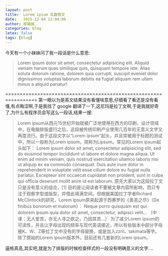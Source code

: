 ```yaml
---
layout: post
title:  Lorem ipsum 乱数假文
date:   2015-12-04 12:04:00
author: 郝锡强
categories: blog
letex: false
tags: [blog]
---
```

今天有一个小妹妹问了我一段话是什么意思:
>Lorem ipsum dolor sit amet, consectetur adipisicing elit. Aliquid veniam harum quas similique quis, quisquam tempore iste. Alias soluta dolorum ratione, dolorem quia corrupti, suscipit eveniet dolor dignissimos voluptas laborum debitis ea fugiat aliquam rem ullam minus a aliquid pariatur!

=================================================================
第一眼以为是英文结果没有看懂啥意思,仔细看了看还是没有看懂,有点晦涩啊,于是我找了 google 翻译了一下,这尼玛是拉丁文啊,于是我就好奇了,为什么有程序员会写这么一段话,结果一搜:
>Lorem ipsum从西元15世纪开始就被广泛地使用在西方的印刷、设计领域中，在电脑排版盛行之后，这段被传统印刷产业使用几百年的无意义文字又再度流行。由于这段文字以“Lorem ipsum”起头，并且常被用于标题的测试中，所以一般称为Lorem ipsum，简称为Lipsum。常见的Lorem ipsum起头如下：
Lorem ipsum dolor sit amet, consectetur adipisicing elit, sed do eiusmod tempor incididunt ut labore et dolore magna aliqua. Ut enim ad minim veniam, quis nostrud exercitation ullamco laboris nisi ut aliquip ex ea commodo consequat. Duis aute irure dolor in reprehenderit in voluptate velit esse cillum dolore eu fugiat nulla pariatur. Excepteur sint occaecat cupidatat non proident, sunt in culpa qui officia deserunt mollit anim id est laborum.
原先大家以为这段拉丁文只是没有意义的组合，[1]  目的是让阅读者不要被文章内容所影响，而只专注于观察字型或版型，并借此填满空间。但根据美国拉丁学者Richard McClintock的研究，Lorem ipsum原来起源于西赛罗的《善恶之尽》（De finibus bonorum et malorum）：
Neque porro quisquam est qui dolorem ipsum quia dolor sit amet, consectetur, adipisci velit…
（中译：无人爱苦，亦无人寻之欲之，乃因其苦…）
为了减少Lorem ipsum的可读性，并且让字母出现的频率与现代英语接近，所以有些版本中部分字母被K、W、Z等拉丁文中没有的字母替换，或是加入zzril、takimata等字。除了原始的Lorem ipsum版本外，目前还有几套新的Lorem ipsum。

逼格真高,其实吧,就是为了排版的时候检查样式的一段没有明确意义的文字....
